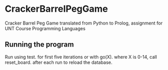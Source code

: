 # CrackerBarrelPegGame
Cracker Barrel Peg Game translated from Python to Prolog, assignment for UNT Course Programming Languages

## Running the program
Run using test. for first five iterations or with go(X). where X is 0-14, call reset_board. after each run to reload the database.
